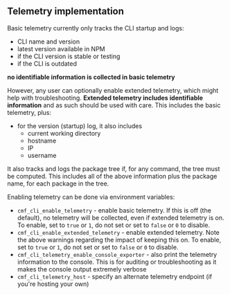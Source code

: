 ## Telemetry implementation
Basic telemetry currently only tracks the CLI startup and logs:

- CLI name and version
- latest version available in NPM
- if the CLI version is stable or testing
- if the CLI is outdated

**no identifiable information is collected in basic telemetry**

However, any user can optionally enable extended telemetry, which might help with troubleshooting. **Extended telemetry includes identifiable information** and as such should be used with care. This includes the basic telemetry, plus:

- for the version (startup) log, it also includes
    - current working directory
    - hostname
    - IP
    - username

It also tracks and logs the package tree if, for any command, the tree must be computed. This includes all of the above information plus the package name, for each package in the tree.

Enabling telemetry can be done via environment variables:

- `cmf_cli_enable_telemetry` - enable basic telemetry. If this is off (the default), no telemetry will be collected, even if extended telemetry is on. To enable, set to `true` or `1`, do not set or set to `false` or `0` to disable.
- `cmf_cli_enable_extended_telemetry` - enable extended telemetry. Note the above warnings regarding the impact of keeping this on. To enable, set to `true` or `1`, do not set or set to `false` or `0` to disable.
- `cmf_cli_telemetry_enable_console_exporter` - also print the telemetry information to the console. This is for auditing or troubleshooting as it makes the console output extremely verbose
- `cmf_cli_telemetry_host` - specify an alternate telemetry endpoint (if you're hosting your own)